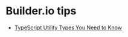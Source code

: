 # Builder.io tips

- [TypeScript Utility Types You Need to Know](https://www.builder.io/blog/utility-types)
